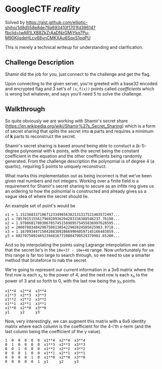 # GoogleCTF _reality_
Solved by https://gist.github.com/elliptic-shiho/1d9d558e8de79a693410f1701fd39614?fbclid=IwAR1LXB8ZkZrAaDNzGMjYkq7Pu-M90KjisdeHLcv68ynCMKXAu6SqxS1pqPU

This is merely a technical writeup for understanding and clarification.

## Challenge Description
Shamir did the job for you, just connect to the challenge and get the flag.

Upon connecting to the given server, you're greeted with a base32 encoded and encrypted flag and 3 set's of `(x,f(x))` points called _coefficients_ which is wrong but whatever, and says you'll need 5 to solve the challenge.

## Walkthrough

So quite obviously we are working with Shamir's secret share (https://en.wikipedia.org/wiki/Shamir%27s_Secret_Sharing) which is a form of secret sharing that splits the secret into __n__ parts and requires a minimum of __k__ parts to reconstruct the secret.

Shamir's secret sharing is based around being able to constuct a (k-1)-degree polynomial with k points, with the secret being the constant coefficient in the equation and the other coefficients being randomly generated.
From the challenge description the polynomial is of degree 4 (a quartic), requiring 5 points to uniquely reconstruct.

What marks this implementation out as being incorrect is that we've been given real numbers and not integers. Working over a finite field is a requirement for Shamir's secret sharing to secure
as an infite ring gives us an ordering to how the polnomial is constructed and already gives us a vague idea of where the secret should lie.

An example set of point's would be

    x1 = 1.1523683371067123349656382131317521483572497...
    y1 = 785701515561796928936294283336388546237.76198...
    x2 = 1.9788681780306785745156989575455836997628595...
    y2 = 2800780348429075081385422902824585625983.9718...
    x3 = 1.1670934471504288389286699040597145166483859...
    y3 = 802707509246523948167720804790529379981.65200...
    
And so by interpolating the points using Lagrange interpolation we can see that the secret lie's in the `10e+37 - 10e+40` range. Now unfortunately for us this range is far too large to search through, so we need to use a smarter method that bruteforce to nab the secret.

We're going to represent our current information in a 3x6 matrix where the first row is each x<sub>n</sub> to the power of 4, and the next row is each x<sub>n</sub> to the power of 3 and so forth to 0, with the last row being the y<sub>n</sub> points.
    
    x1**4  x2**4  x3**4
    x1**3  x2**3  x3**3
    x1**2  x2**2  x3**2
    x1**1  x2**1  x3**1
    x1**0  x2**0  x3**0
    y1     y2     y3
    
Now, very interestingly, we can augment this matrix with a 6x6 identity matrix where each column is the coefficient for the 4-i'th x-term (and the last column being the coefficient of the y value).

    1  0  0  0  0  0  x1**4  x2**4  x3**4
    0  1  0  0  0  0  x1**3  x2**3  x3**3
    0  0  1  0  0  0  x1**2  x2**2  x3**2
    0  0  0  1  0  0  x1**1  x2**1  x3**1
    0  0  0  0  1  0  x1**0  x2**0  x3**0
    0  0  0  0  0  1  y1     y2     y3
